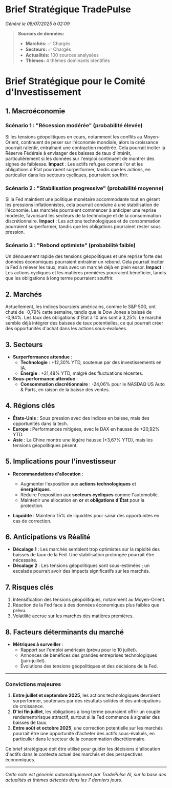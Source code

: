 # Brief Stratégique TradePulse

*Généré le 08/07/2025 à 02:09*

> **Sources de données:**
> - **Marchés:** ✅ Chargés
> - **Secteurs:** ✅ Chargés
> - **Actualités:** 100 sources analysées
> - **Thèmes:** 4 thèmes dominants identifiés

# Brief Stratégique pour le Comité d'Investissement

## 1. Macroéconomie

### Scénario 1 : "Récession modérée" (probabilité élevée)
Si les tensions géopolitiques en cours, notamment les conflits au Moyen-Orient, continuent de peser sur l'économie mondiale, alors la croissance pourrait ralentir, entraînant une contraction modérée. Cela pourrait inciter la Réserve Fédérale à envisager des baisses de taux d'intérêt, particulièrement si les données sur l'emploi continuent de montrer des signes de faiblesse. **Impact** : Les actifs refuges comme l'or et les obligations d'État pourraient surperformer, tandis que les actions, en particulier dans les secteurs cycliques, pourraient souffrir.

### Scénario 2 : "Stabilisation progressive" (probabilité moyenne)
Si la Fed maintient une politique monétaire accommodante tout en gérant les pressions inflationnistes, cela pourrait conduire à une stabilisation de l'économie. Les marchés pourraient commencer à anticiper une reprise modeste, favorisant les secteurs de la technologie et de la consommation discrétionnaire. **Impact** : Les actions technologiques et de consommation pourraient surperformer, tandis que les obligations pourraient rester sous pression.

### Scénario 3 : "Rebond optimiste" (probabilité faible)
Un dénouement rapide des tensions géopolitiques et une reprise forte des données économiques pourraient entraîner un rebond. Cela pourrait inciter la Fed à relever les taux, mais avec un marché déjà en plein essor. **Impact** : Les actions cycliques et les matières premières pourraient bénéficier, tandis que les obligations à long terme pourraient souffrir.

## 2. Marchés
Actuellement, les indices boursiers américains, comme le S&P 500, ont chuté de -0,79% cette semaine, tandis que le Dow Jones a baissé de -0,94%. Les taux des obligations d'État à 10 ans sont à 3,25%. Le marché semble déjà intégrer des baisses de taux potentielles, ce qui pourrait créer des opportunités d'achat dans les actions sous-évaluées.

## 3. Secteurs
- **Surperformance attendue** : 
  - **Technologie** : +12,30% YTD, soutenue par des investissements en IA.
  - **Énergie** : +21,48% YTD, malgré des fluctuations récentes.
- **Sous-performance attendue** : 
  - **Consommation discrétionnaire** : -24,06% pour le NASDAQ US Auto & Parts, en raison de la baisse des ventes.

## 4. Régions clés
- **États-Unis** : Sous pression avec des indices en baisse, mais des opportunités dans la tech.
- **Europe** : Performances mitigées, avec le DAX en hausse de +20,92% YTD.
- **Asie** : La Chine montre une légère hausse (+3,67% YTD), mais les tensions géopolitiques pèsent.

## 5. Implications pour l'investisseur
- **Recommandations d'allocation** :
  - Augmenter l'exposition aux **actions technologiques** et **énergétiques**.
  - Réduire l'exposition aux **secteurs cycliques** comme l'automobile.
  - Maintenir une allocation en **or** et **obligations d'État** pour la protection.

- **Liquidité** : Maintenir 15% de liquidités pour saisir des opportunités en cas de correction.

## 6. Anticipations vs Réalité
- **Décalage 1** : Les marchés semblent trop optimistes sur la rapidité des baisses de taux de la Fed. Une stabilisation prolongée pourrait être nécessaire.
- **Décalage 2** : Les tensions géopolitiques sont sous-estimées ; un escalade pourrait avoir des impacts significatifs sur les marchés.

## 7. Risques clés
1. Intensification des tensions géopolitiques, notamment au Moyen-Orient.
2. Réaction de la Fed face à des données économiques plus faibles que prévu.
3. Volatilité accrue sur les marchés des matières premières.

## 8. Facteurs déterminants du marché
- **Métriques à surveiller** : 
  - Rapport sur l'emploi américain (prévu pour le 10 juillet).
  - Annonces de bénéfices des grandes entreprises technologiques (juin-juillet).
  - Évolutions des tensions géopolitiques et des décisions de la Fed.

---

### Convictions majeures
1. **Entre juillet et septembre 2025**, les actions technologiques devraient surperformer, soutenues par des résultats solides et des anticipations de croissance.
2. **D'ici fin juillet**, les obligations à long terme pourraient offrir un couple rendement/risque attractif, surtout si la Fed commence à signaler des baisses de taux.
3. **Entre août et octobre 2025**, une correction potentielle sur les marchés pourrait être une opportunité d'acheter des actifs sous-évalués, en particulier dans le secteur de la consommation discrétionnaire.

Ce brief stratégique doit être utilisé pour guider les décisions d'allocation d'actifs dans le contexte actuel des marchés et des perspectives économiques.

---

*Cette note est générée automatiquement par TradePulse AI, sur la base des actualités et thèmes détectés dans les 7 derniers jours.*
